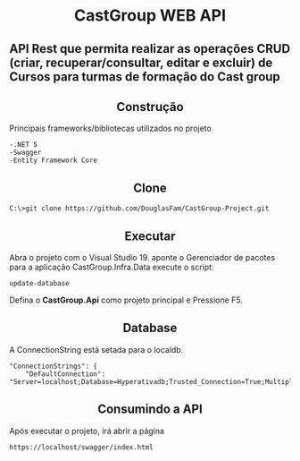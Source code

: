 <h1 align="center">CastGroup WEB API</h1>

<h2>API Rest que permita realizar as operações CRUD (criar, recuperar/consultar, editar e excluir) de Cursos para turmas de formação do Cast group</h2>

<h2 align="center">Construção</h2>
    Principais frameworks/bibliotecas utilizados no projeto

    -.NET 5
    -Swagger
    -Entity Framework Core

   

<h2 align="center">Clone</h2>

```
C:\>git clone https://github.com/DouglasFam/CastGroup-Project.git
```

<h2 align="center">Executar</h2>
Abra o projeto com o Visual Studio 19.
aponte o Gerenciador de pacotes para a aplicação CastGroup.Infra.Data
execute o script:

```
update-database
```
Defina o <b>CastGroup.Api</b> como projeto principal e Pressione F5.


<h2 align="center">Database</h2>
A ConnectionString está setada para o localdb.


```
"ConnectionStrings": {
    "DefaultConnection": "Server=localhost;Database=Hyperativadb;Trusted_Connection=True;MultipleActiveResultSets=True"
```        
<h2 align="center">Consumindo a API</h2>
Após executar o projeto, irá abrir a página 

``` 
https://localhost/swagger/index.html
``` 


